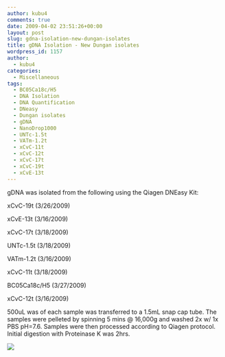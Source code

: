 ```yaml
---
author: kubu4
comments: true
date: 2009-04-02 23:51:26+00:00
layout: post
slug: gdna-isolation-new-dungan-isolates
title: gDNA Isolation - New Dungan isolates
wordpress_id: 1157
author:
  - kubu4
categories:
  - Miscellaneous
tags:
  - BC05Ca18c/H5
  - DNA Isolation
  - DNA Quantification
  - DNeasy
  - Dungan isolates
  - gDNA
  - NanoDrop1000
  - UNTc-1.5t
  - VATm-1.2t
  - xCvC-11t
  - xCvC-12t
  - xCvC-17t
  - xCvC-19t
  - xCvE-13t
---
```


gDNA was isolated from the following using the Qiagen DNEasy Kit:

xCvC-19t (3/26/2009)

xCvE-13t (3/16/2009)

xCvC-17t (3/18/2009)

UNTc-1.5t (3/18/2009)

VATm-1.2t (3/16/2009)

xCvC-11t (3/18/2009)

BC05Ca18c/H5 (3/27/2009)

xCvC-12t (3/16/2009)

500uL was of each sample was transferred to a 1.5mL snap cap tube. The samples were pelleted by spinning 5 mins @ 16,000g and washed 2x w/ 1x PBS pH=7.6. Samples were then processed according to Qiagen protocol. Initial digestion with Proteinase K was 2hrs.

![](https://eagle.fish.washington.edu/Arabidopsis/20090403%20gDNA%20SJW.jpg)
